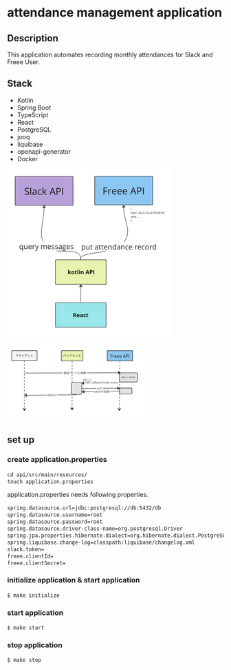 # attendance management application
## Description
This application automates recording monthly attendances for Slack and Freee User.

## Stack
- Kotlin
- Spring Boot
- TypeScript
- React
- PostgreSQL
- jooq
- liquibase
- openapi-generator
- Docker


![Architecture](/image/architecture.png)

![Authentication](/image/authentication.png)


## set up
### create application.properties
```
cd api/src/main/resources/
touch application.properties
```
application.properties needs following properties.
```
spring.datasource.url=jdbc:postgresql://db:5432/db
spring.datasource.username=root
spring.datasource.password=root
spring.datasource.driver-class-name=org.postgresql.Driver
spring.jpa.properties.hibernate.dialect=org.hibernate.dialect.PostgreSQLDialect
spring.liquibase.change-log=classpath:liquibase/changelog.xml
slack.token=
freee.clientId=
freee.clientSecret=
```

### initialize application & start application
```
$ make initialize
```

### start application
```
$ make start
```

### stop application
```
$ make stop
```